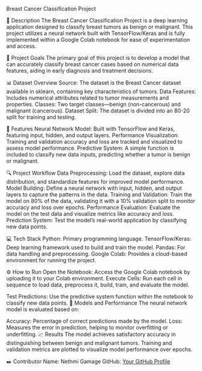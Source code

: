 Breast Cancer Classification Project

📝 Description
The Breast Cancer Classification Project is a deep learning application designed to classify breast tumors as benign or malignant. This project utilizes a neural network built with TensorFlow/Keras and is fully implemented within a Google Colab notebook for ease of experimentation and access.

🎯 Project Goals
The primary goal of this project is to develop a model that can accurately classify breast cancer cases based on numerical data features, aiding in early diagnosis and treatment decisions.

📊 Dataset Overview
Source: The dataset is the Breast Cancer dataset available in sklearn, containing key characteristics of tumors.
Data Features: Includes numerical attributes related to tumor measurements and properties.
Classes: Two target classes—benign (non-cancerous) and malignant (cancerous).
Dataset Split: The dataset is divided into an 80-20 split for training and testing.

🚀 Features
Neural Network Model: Built with TensorFlow and Keras, featuring input, hidden, and output layers.
Performance Visualization: Training and validation accuracy and loss are tracked and visualized to assess model performance.
Predictive System: A simple function is included to classify new data inputs, predicting whether a tumor is benign or malignant.

🔍 Project Workflow
Data Preprocessing: Load the dataset, explore data distribution, and standardize features for improved model performance.
Model Building: Define a neural network with input, hidden, and output layers to capture the patterns in the data.
Training and Validation: Train the model on 80% of the data, validating it with a 10% validation split to monitor accuracy and loss over epochs.
Performance Evaluation: Evaluate the model on the test data and visualize metrics like accuracy and loss.
Prediction System: Test the model’s real-world application by classifying new data points.

💻 Tech Stack
Python: Primary programming language.
TensorFlow/Keras: Deep learning framework used to build and train the model.
Pandas: For data handling and preprocessing.
Google Colab: Provides a cloud-based environment for running the project.

⚙️ How to Run
Open the Notebook:
Access the Google Colab notebook by uploading it to your Colab environment.
Execute Cells:
Run each cell in sequence to load data, preprocess it, build, train, and evaluate the model.

Test Predictions:
Use the predictive system function within the notebook to classify new data points.
🧪 Models and Performance
The neural network model is evaluated based on:

Accuracy: Percentage of correct predictions made by the model.
Loss: Measures the error in prediction, helping to monitor overfitting or underfitting.
📈 Results
The model achieves satisfactory accuracy in distinguishing between benign and malignant tumors. Training and validation metrics are plotted to visualize model performance over epochs.

✒️ Contributor
Name: Nethmi Gamage
GitHub: [Your GitHub Profile](https://github.com/Nethmi11)
